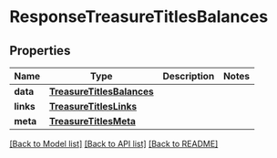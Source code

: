 # ResponseTreasureTitlesBalances

## Properties
Name | Type | Description | Notes
------------ | ------------- | ------------- | -------------
**data** | [**TreasureTitlesBalances**](TreasureTitlesBalances.md) |  | 
**links** | [**TreasureTitlesLinks**](TreasureTitlesLinks.md) |  | 
**meta** | [**TreasureTitlesMeta**](TreasureTitlesMeta.md) |  | 

[[Back to Model list]](../README.md#documentation-for-models) [[Back to API list]](../README.md#documentation-for-api-endpoints) [[Back to README]](../README.md)

